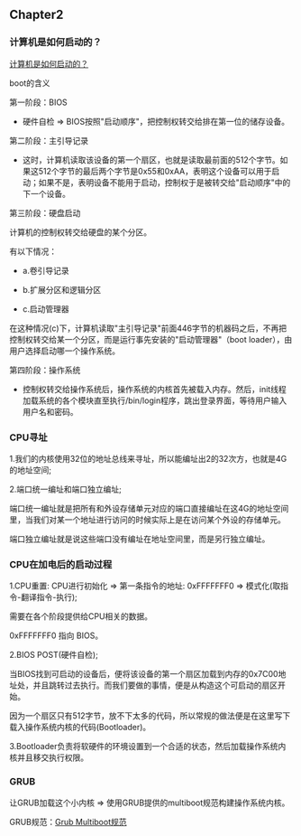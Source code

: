 ## Chapter2

### 计算机是如何启动的？

[计算机是如何启动的？](http://www.ruanyifeng.com/blog/2013/02/booting.html)

boot的含义

第一阶段：BIOS

- 硬件自检 => BIOS按照"启动顺序"，把控制权转交给排在第一位的储存设备。

第二阶段：主引导记录

- 这时，计算机读取该设备的第一个扇区，也就是读取最前面的512个字节。如果这512个字节的最后两个字节是0x55和0xAA，表明这个设备可以用于启动；如果不是，表明设备不能用于启动，控制权于是被转交给"启动顺序"中的下一个设备。

第三阶段：硬盘启动

计算机的控制权转交给硬盘的某个分区。

有以下情况：

- a.卷引导记录

- b.扩展分区和逻辑分区

- c.启动管理器

在这种情况(c)下，计算机读取"主引导记录"前面446字节的机器码之后，不再把控制权转交给某一个分区，而是运行事先安装的"启动管理器"（boot loader），由用户选择启动哪一个操作系统。

第四阶段：操作系统

- 控制权转交给操作系统后，操作系统的内核首先被载入内存。然后，init线程加载系统的各个模块直至执行/bin/login程序，跳出登录界面，等待用户输入用户名和密码。

### CPU寻址

1.我们的内核使用32位的地址总线来寻址，所以能编址出2的32次方，也就是4G的地址空间;

2.端口统一编址和端口独立编址;

端口统一编址就是把所有和外设存储单元对应的端口直接编址在这4G的地址空间里，当我们对某一个地址进行访问的时候实际上是在访问某个外设的存储单元。

端口独立编址就是说这些端口没有编址在地址空间里，而是另行独立编址。

### CPU在加电后的启动过程

1.CPU重置: CPU进行初始化 => 第一条指令的地址: 0xFFFFFFF0 => 模式化(取指令-翻译指令-执行);

需要在各个阶段提供给CPU相关的数据。

0xFFFFFFF0 指向 BIOS。

2.BIOS POST(硬件自检);

当BIOS找到可启动的设备后，便将该设备的第一个扇区加载到内存的0x7C00地址处，并且跳转过去执行。而我们要做的事情，便是从构造这个可启动的扇区开始。

因为一个扇区只有512字节，放不下太多的代码，所以常规的做法便是在这里写下载入操作系统内核的代码(Bootloader)。

3.Bootloader负责将软硬件的环境设置到一个合适的状态，然后加载操作系统内核并且移交执行权限。

### GRUB

让GRUB加载这个小内核 => 使用GRUB提供的multiboot规范构建操作系统内核。

GRUB规范：[Grub Multiboot规范](http://www.cnblogs.com/chio/archive/2008/01/01/1022430.html)
